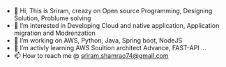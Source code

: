 - 👋 Hi, This is Sriram, creazy on Open source Programming, Designing Solution, Problume solving 
- 👀 I’m interested in Developing Cloud and native application, Application migration and Modrenzation
- 🌱 I’m working on AWS, Python, Java, Spring boot, NodeJS
- 💞️ I’m activly learning AWS Soultion architect Advance, FAST-API ...
- 📫 How to reach me @ sriram.shamrao74@gmail.com

<!---
sriram1991/sriramKulkarni is a ✨ special ✨ repository because its `README.md` (this file) appears on your GitHub profile.
You can click the Preview link to take a look at your changes.
--->
